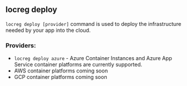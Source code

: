 ## locreg deploy

`locreg deploy [provider]` command is used to deploy the infrastructure needed by your app into the cloud.

### Providers:
- `locreg deploy azure` - Azure Container Instances and Azure App Service container platforms are currently supported.
- AWS container platforms coming soon
- GCP container platforms coming soon